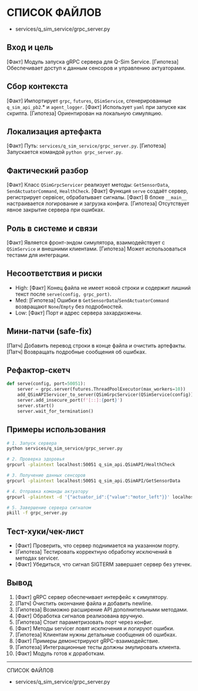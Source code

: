 # СПИСОК ФАЙЛОВ
- services/q_sim_service/grpc_server.py

## Вход и цель
[Факт] Модуль запуска gRPC сервера для Q-Sim Service.
[Гипотеза] Обеспечивает доступ к данным сенсоров и управлению актуаторами.

## Сбор контекста
[Факт] Импортирует `grpc`, `futures`, `QSimService`, сгенерированные `q_sim_api_pb2`.* и `agent_logger`.
[Факт] Использует `yaml` при запуске как скрипта.
[Гипотеза] Ориентирован на локальную симуляцию.

## Локализация артефакта
[Факт] Путь: `services/q_sim_service/grpc_server.py`.
[Гипотеза] Запускается командой `python grpc_server.py`.

## Фактический разбор
[Факт] Класс `QSimGrpcServicer` реализует методы: `GetSensorData`, `SendActuatorCommand`, `HealthCheck`.
[Факт] Функция `serve` создаёт сервер, регистрирует сервicer, обрабатывает сигналы.
[Факт] В блоке `__main__` настраивается логирование и загрузка конфига.
[Гипотеза] Отсутствует явное закрытие сервера при ошибках.

## Роль в системе и связи
[Факт] Является фронт-эндом симулятора, взаимодействует с `QSimService` и внешними клиентами.
[Гипотеза] Может использоваться тестами для интеграции.

## Несоответствия и риски
- High: [Факт] Конец файла не имеет новой строки и содержит лишний текст после `serve(config, grpc_port)`.
- Med: [Гипотеза] Ошибки в `GetSensorData`/`SendActuatorCommand` возвращают `None`/`Empty` без подробностей.
- Low: [Факт] Порт и адрес сервера захардкожены.

## Мини-патчи (safe-fix)
[Патч] Добавить перевод строки в конце файла и очистить артефакты.
[Патч] Возвращать подробные сообщения об ошибках.

## Рефактор-скетч
```python
def serve(config, port=50051):
    server = grpc.server(futures.ThreadPoolExecutor(max_workers=10))
    add_QSimAPIServicer_to_server(QSimGrpcServicer(QSimService(config)), server)
    server.add_insecure_port(f'[::]:{port}')
    server.start()
    server.wait_for_termination()
```

## Примеры использования
```bash
# 1. Запуск сервера
python services/q_sim_service/grpc_server.py

# 2. Проверка здоровья
grpcurl -plaintext localhost:50051 q_sim_api.QSimAPI/HealthCheck

# 3. Получение данных сенсоров
grpcurl -plaintext localhost:50051 q_sim_api.QSimAPI/GetSensorData

# 4. Отправка команды актуатору
grpcurl -plaintext -d '{"actuator_id":{"value":"motor_left"}}' localhost:50051 q_sim_api.QSimAPI/SendActuatorCommand

# 5. Завершение сервера сигналом
pkill -f grpc_server.py
```

## Тест-хуки/чек-лист
- [Факт] Проверить, что сервер поднимается на указанном порту.
- [Гипотеза] Тестировать корректную обработку исключений в методах servicer.
- [Факт] Убедиться, что сигнал SIGTERM завершает сервер без утечек.

## Вывод
1. [Факт] gRPC сервер обеспечивает интерфейс к симулятору.
2. [Патч] Очистить окончание файла и добавить newline.
3. [Гипотеза] Возможно расширение API дополнительными методами.
4. [Факт] Обработка сигналов реализована вручную.
5. [Гипотеза] Стоит параметризовать порт через конфиг.
6. [Факт] Методы servicer ловят исключения и логируют ошибки.
7. [Гипотеза] Клиентам нужны детальные сообщения об ошибках.
8. [Факт] Примеры демонстрируют gRPC-взаимодействие.
9. [Гипотеза] Интеграционные тесты должны эмулировать клиента.
10. [Факт] Модуль готов к доработкам.

---
СПИСОК ФАЙЛОВ
- services/q_sim_service/grpc_server.py
